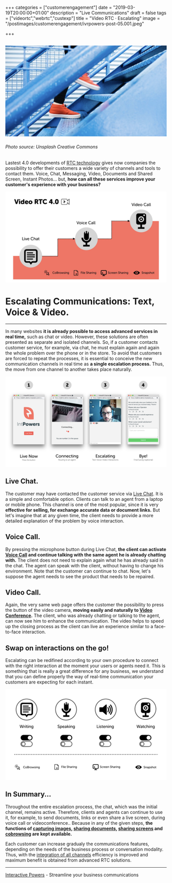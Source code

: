 +++
categories = ["customerengagement"]
date = "2019-03-19T20:00:00+01:00"
description = "Live Communications"
draft = false
tags = ["videortc","webrtc","custexp"]
title = "Video RTC · Escalating"
image = "/postimages/customerengagement/ivrpowers-post-05.001.jpeg"

+++

![videortc escalating](/postimages/customerengagement/ivrpowers-post-05.001.jpeg)
--------
###### Photo source: Unsplash Creative Commons

Lastest 4.0 developments of [RTC technology](http://blog.ivrpowers.com/post/technologies/what-is-rtc/) gives now companies the possibility to offer their customers a wide variety of channels and tools to contact them. Voice, Chat, Messaging, Video, Documents and Shared Screen, Instant Photos... but, **how can all these services improve your customer's experience with your business?**

![escalating text-voice-video](/postimages/customerengagement/ivrpowers-post-05.002.jpeg)

# Escalating Communications: Text, Voice & Video.
---
 
In many websites **it is already possible to access advanced services in real time,** such as chat or video. However, these solutions are often presented as separate and isolated channels. So, if a customer contacts customer service, for example, via chat, he must explain again and again the whole problem over the phone or in the store. To avoid that customers are forced to repeat the processes, it is essential to conceive the new communication channels in real time as **a single escalation process.** Thus, the move from one channel to another takes place naturally.

![escalating process](/postimages/customerengagement/ivrpowers-post-05.005.jpeg)

## Live Chat.

The customer may have contacted the customer service via [Live Chat](http://blog.ivrpowers.com/post/products/video-rtc-live-chat/). It is a simple and comfortable option. Clients can talk to an agent from a laptop or mobile phone. This channel is one of the most popular, since it is very **effective for selling, for exchange accurate data or document links.** But let's imagine that at any given time, the client needs to provide a more detailed explanation of the problem by voice interaction.

## Voice Call.

By pressing the microphone button during Live Chat, **the client can activate [Voice Call](http://blog.ivrpowers.com/post/products/video-rtc-voice-calling/) and continue talking with the same agent he is already chatting with.** The client does not need to explain again what he has already said in the chat. The agent can speak with the client, without having to change his environment. Note that the customer can continue to chat.  Now, let's suppose the agent needs to see the product that needs to be repaired.
 
## Video Call.

Again, the very same web page offers the customer the possibility to press the button of the video camera, **moving easily and naturally to [Video Conference](http://blog.ivrpowers.com/post/products/video-rtc-video-calling/).** The client, who was already chatting or talking to the agent, can now see him to enhance the communication. The video helps to speed up the closing process as the client can live an experience similar to a face-to-face interaction.

##	Swap on interactions on the go!

Escalating can be redifined according to your own procedure to connect with the right interaction at the moment your users or agents need it. This is something that is really a great difference for any business, we understand that you can define properly the way of real-time communication your customers are expecting for each instant.

![escalating process](/postimages/customerengagement/ivrpowers-post-05.006.jpeg)

## In Summary... 



Throughout the entire escalation process, the chat, which was the initial channel, remains active. Therefore, clients and agents can continue to use it, for example, to send documents, links or even share a live screen, during voice call or videoconference.. Because in any of the given steps, **the functions of [capturing images](http://blog.ivrpowers.com/post/products/video-rtc-snapshot/), [sharing documents](http://blog.ivrpowers.com/post/products/video-rtc-file-sharing/), [sharing screens](http://blog.ivrpowers.com/post/products/video-rtc-screen-sharing/) and [cobrowsing](http://blog.ivrpowers.com/post/products/video-rtc-cobrowsing/) are kept available.**
 
Each customer can increase gradualy the communications features, depending on the needs of the business process or conversation modality. Thus, with the [integration of all channels](http://blog.ivrpowers.com/post/contactcenter/video-integration/) efficiency is improved and maximum benefit is obtained from advanced RTC solutions.

---
[Interactive Powers](http://www.ivrpowers.com/) - Streamline your business communications




